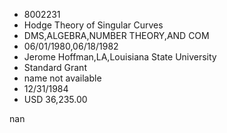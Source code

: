 
* 8002231
* Hodge Theory of Singular Curves
* DMS,ALGEBRA,NUMBER THEORY,AND COM
* 06/01/1980,06/18/1982
* Jerome Hoffman,LA,Louisiana State University
* Standard Grant
*   name not available
* 12/31/1984
* USD 36,235.00

nan
